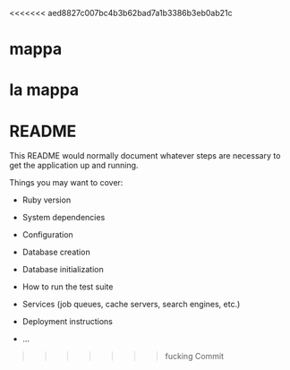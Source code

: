 <<<<<<< aed8827c007bc4b3b62bad7a1b3386b3eb0ab21c
# mappa
la mappa
=======
# README

This README would normally document whatever steps are necessary to get the
application up and running.

Things you may want to cover:

* Ruby version

* System dependencies

* Configuration

* Database creation

* Database initialization

* How to run the test suite

* Services (job queues, cache servers, search engines, etc.)

* Deployment instructions

* ...
>>>>>>> fucking Commit

